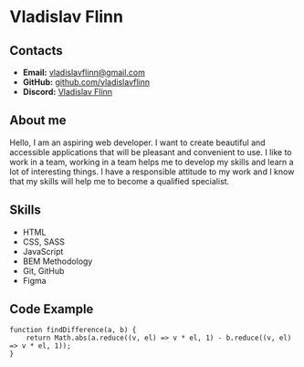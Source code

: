 # Vladislav Flinn

## Contacts

- **Email:** [vladislavflinn@gmail.com](mailto:vladislavflinn@gmail.com)
- **GitHub:** [github.com/vladislavflinn](https://github.com/vladislavflinn)
- **Discord:** [Vladislav Flinn](https://discord.com/users/1123162787112308746)

## About me

Hello, I am an aspiring web developer. I want to create beautiful and accessible applications that will be pleasant and convenient to use. I like to work in a team, working in a team helps me to develop my skills and learn a lot of interesting things. I have a responsible attitude to my work and I know that my skills will help me to become a qualified specialist.

## Skills

- HTML
- CSS, SASS
- JavaScript
- BEM Methodology
- Git, GitHub
- Figma

## Code Example

```
function findDifference(a, b) {
	return Math.abs(a.reduce((v, el) => v * el, 1) - b.reduce((v, el) => v * el, 1));
}
```
